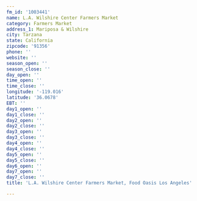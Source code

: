 ```yaml
---
fm_id: '1003441'
name: L.A. Wilshire Center Farmers Market
category: Farmers Market
address_1: Mariposa & Wilshire
city: Tarzana
state: California
zipcode: '91356'
phone: ''
website: ''
season_open: ''
season_close: ''
day_open: ''
time_open: ''
time_close: ''
longitude: '-119.016'
latitude: '36.0678'
EBT: ''
day1_open: ''
day1_close: ''
day2_open: ''
day2_close: ''
day3_open: ''
day3_close: ''
day4_open: ''
day4_close: ''
day5_open: ''
day5_close: ''
day6_open: ''
day7_open: ''
day7_close: ''
title: 'L.A. Wilshire Center Farmers Market, Food Oasis Los Angeles'

---
```


